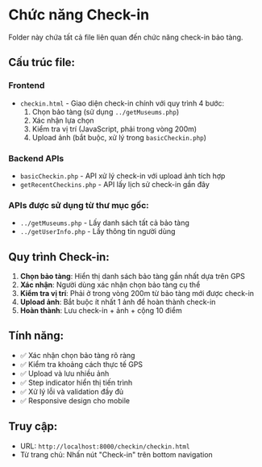 # Chức năng Check-in

Folder này chứa tất cả file liên quan đến chức năng check-in bảo tàng.

## Cấu trúc file:

### Frontend
- `checkin.html` - Giao diện check-in chính với quy trình 4 bước:
  1. Chọn bảo tàng (sử dụng `../getMuseums.php`)
  2. Xác nhận lựa chọn  
  3. Kiểm tra vị trí (JavaScript, phải trong vòng 200m)
  4. Upload ảnh (bắt buộc, xử lý trong `basicCheckin.php`)

### Backend APIs
- `basicCheckin.php` - API xử lý check-in với upload ảnh tích hợp
- `getRecentCheckins.php` - API lấy lịch sử check-in gần đây

### APIs được sử dụng từ thư mục gốc:
- `../getMuseums.php` - Lấy danh sách tất cả bảo tàng
- `../getUserInfo.php` - Lấy thông tin người dùng

## Quy trình Check-in:

1. **Chọn bảo tàng**: Hiển thị danh sách bảo tàng gần nhất dựa trên GPS
2. **Xác nhận**: Người dùng xác nhận chọn bảo tàng cụ thể
3. **Kiểm tra vị trí**: Phải ở trong vòng 200m từ bảo tàng mới được check-in
4. **Upload ảnh**: Bắt buộc ít nhất 1 ảnh để hoàn thành check-in
5. **Hoàn thành**: Lưu check-in + ảnh + cộng 10 điểm

## Tính năng:
- ✅ Xác nhận chọn bảo tàng rõ ràng
- ✅ Kiểm tra khoảng cách thực tế GPS
- ✅ Upload và lưu nhiều ảnh
- ✅ Step indicator hiển thị tiến trình
- ✅ Xử lý lỗi và validation đầy đủ
- ✅ Responsive design cho mobile

## Truy cập:
- URL: `http://localhost:8000/checkin/checkin.html`
- Từ trang chủ: Nhấn nút "Check-in" trên bottom navigation